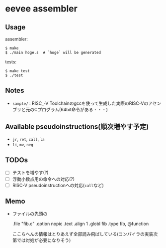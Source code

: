 # eevee assembler

## Usage

assembler:

    $ make
    $ ./main hoge.s  # `hoge` will be generated

tests:

    $ make test
    $ ./test

## Notes
* `sample/` : RISC_-V Toolchainのgccを使って生成した実際のRISC-Vのアセンブリと元のCプログラム(64bit命令がある・・・)

## Available pseudoinstructions(順次増やす予定)
* `jr`, `ret`, `call`, `la`
* `li`, `mv`, `neg`

## TODOs
- [ ] テストを増やす(?)
- [ ] 浮動小数点用の命令への対応(?)
- [ ] RISC-V pseudoinstructionへの対応(`call`など)

## Memo
* ファイルの先頭の

    .file	"fib.c"
    .option nopic
    .text
    .align	1
    .globl	fib
    .type	fib, @function

  ここらへんの情報はとりあえず全部読み飛ばしている(コンパイラの実装次第では対処が必要になりそう)
